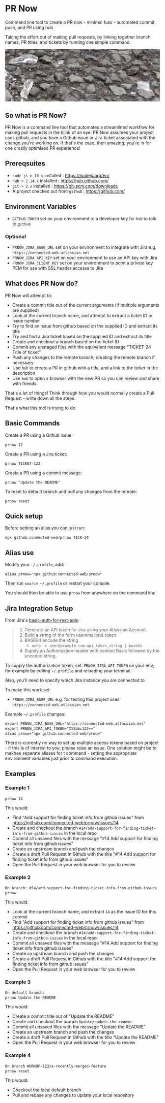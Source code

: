 # PR Now

Command line tool to create a PR now - minimal fuss - automated commit, push, and PR using hub

Taking the effort out of making pull requests, by linking together branch names, PR titles, and tickets by running one simple command.

![Photo of broken glass reflecting light on the road](./images/prnow-background.jpg)

## So what is PR Now?

PR Now is a command line tool that automates a streamlined workflow for making pull requests in the blink of an eye. PR Now assumes your project uses github, and you have a Github issue or Jira ticket associated with the change you're working on. If that's the case, then amazing; you're in for one crazily optimised PR experience!

## Prereqsuites

- `node js > 10.x` installed : https://nodejs.org/en/
- `hub > 2.14.x` installed : https://hub.github.com/
- `git > 2.x` installed : https://git-scm.com/downloads
- A project checked out from `github` : https://github.com/

## Environment Variables

- `GITHUB_TOKEN` set on your environment to a developer key for `hub` to talk to `github`

### Optional

- `PRNOW_JIRA_BASE_URL` set on your environment to integrate with Jira e.g. `https://connected-web.atlassian.net`
- `PRNOW_JIRA_API_KEY` set on your environment to use an API key with Jira
- `PRNOW_JIRA_CLIENT_KEY` set on your environment to point a private key PEM for use with SSL header accesss to Jira

## What does PR Now do?

PR Now will attempt to:
- Create a commit title out of the current arguments (if multiple arguments are supplied)
- Look at the current branch name, and attempt to extract a ticket ID or issue number   
- Try to find an issue from github based on the supplied ID and extract its title
- Try and find a Jira ticket based on the supplied ID and extract its title
- Create and checkout a branch based on the ticket ID
- Commit any unstaged files with the equivalent message "TICKET-24 Title of ticket"
- Push any changes to the remote branch; creating the remote branch if necessary
- Use `hub` to create a PR in github with a title, and a link to the ticket in the description
- Use `hub` to open a browser with the new PR so you can review and share with friends

That's a lot of things! Think through how you would normally create a Pull Request - write down all the steps.

That's what this tool is trying to do.

## Basic Commands

Create a PR using a Github Issue:
```
prnow 12
```

Create a PR using a Jira ticket:
```
prnow TICKET-123 
```

Create a PR using a commit message:
```
prnow "Update the README"
```

To reset to default branch and pull any changes from the remote:
```
prnow reset
```

## Quick setup

Before setting an alias you can just run:

```
npx github:connected-web/prnow TICK-24
```

## Alias use

Modify your `~/.profile`, add:

```
alias prnow="npx github:connected-web/prnow"
```

Then run `source ~/.profile` or restart your console.

You should then be able to use `prnow` from anywhere on the command line.

## Jira Integration Setup

From Jira's [basic-auth-for-rest-apis](https://developer.atlassian.com/cloud/jira/platform/basic-auth-for-rest-apis/#supply-basic-auth-headers):

>1. Generate an API token for Jira using your Atlassian Account.
>2. Build a string of the form useremail:api_token.
>3. BASE64 encode the string.
>    - `echo -n user@example.com:api_token_string | base64`
>4. Supply an Authorization header with content Basic followed by the encoded string.

To supply the authorization token, set: `PRNOW_JIRA_API_TOKEN` on your env; for example by editing `~/.profile` and reloading your terminal.

Also, you'll need to specify which Jira instance you are connected to.

To make this work set:
- `PRNOW_JIRA_BASE_URL` e.g. for testing this project uses `https://connected-web.atlassian.net`

Example `~/.profile` changes:

```
export PRNOW_JIRA_BASE_URL="https://connected-web.atlassian.net"
export PRNOW_JIRA_API_TOKEN="XYZabc123=="
alias prnow="npx github:connected-web/prnow"
```

There is currently no way to set up multiple access tokens based on project - if this is of interest to you; please raise an issue. One solution might be to makhee separate aliases for t command - setting the appropriate environment variables just prior to command execution.

## Examples

### Example 1

```
prnow 14
```

This would:
- Find "Add support for finding ticket info from github issues" from https://github.com/connected-web/prnow/issues/14
- Create and checkout the branch `#14/add-support-for-finding-ticket-info-from-github-issues` in the local repo
- Commit all unsaved files with the message "#14 Add support for finding ticket info from github issues"
- Create an upstream branch and push the changes
- Create a draft Pull Request in Github with the title "#14 Add support for finding ticket info from github issues"
- Open the Pull Request in your web browser for you to review

### Example 2

```
On branch: #14/add-support-for-finding-ticket-info-from-github-issues
prnow
```

This would:
- Look at the current branch name, and extract `14` as the issue ID for this commit
- Find "Add support for finding ticket info from github issues" from https://github.com/connected-web/prnow/issues/14
- Create and checkout the branch `#14/add-support-for-finding-ticket-info-from-github-issues` in the local repo
- Commit all unsaved files with the message "#14 Add support for finding ticket info from github issues"
- Create an upstream branch and push the changes
- Create a draft Pull Request in Github with the title "#14 Add support for finding ticket info from github issues"
- Open the Pull Request in your web browser for you to review

### Example 3

``` 
On default branch:
prnow Update the README
```

This would:
- Create a commit title out of "Update the README"
- Create and checkout the branch `Update/update-the-readme`
- Commit all unsaved files with the message "Update the README"
- Create an upstream branch and push the changes
- Create a draft Pull Request in Github with the title "Update the README"
- Open the Pull Request in your web browser for you to review

### Example 4

```
On branch WORKOP-123/a-recently-merged-feature
prnow reset
```

This would:
- Checkout the local default branch
- Pull and rebase any changes to update your local repository
